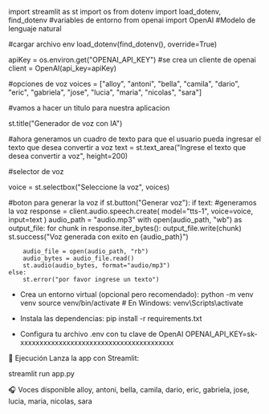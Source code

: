 import streamlit as st
import os 
from dotenv import load_dotenv, find_dotenv
#variables de entorno
from openai import OpenAI 
#Modelo de lenguaje natural

#cargar archivo env
load_dotenv(find_dotenv(), override=True)

apiKey = os.environ.get("OPENAI_API_KEY")
#se crea un cliente de openai
client = OpenAI(api_key=apiKey)

#opciones de voz 
voices = ["alloy", "antoni", "bella", "camila", "dario", "eric", "gabriela", "jose", "lucia", "maria", "nicolas", "sara"]

#vamos a hacer un titulo para nuestra aplicacion 

st.title("Generador de voz con IA")

#ahora generamos un cuadro de texto para que el usuario pueda ingresar el texto que desea convertir a voz
text = st.text_area("Ingrese el texto que desea convertir a voz", height=200)

#selector de voz 

voice = st.selectbox("Seleccione la voz", voices)

#boton para generar la voz
if st.button("Generar voz"):
    if text:
        #generamos la voz
        response = client.audio.speech.create(
            model="tts-1",
            voice=voice,
            input=text
        )
        audio_path = "audio.mp3"
        with open(audio_path, "wb") as output_file:
            for chunk in response.iter_bytes():
                output_file.write(chunk)
        st.success("Voz generada con exito en {audio_path}")

        audio_file = open(audio_path, "rb")
        audio_bytes = audio_file.read()
        st.audio(audio_bytes, format="audio/mp3")
    else:
        st.error("por favor ingrese un texto") 
- Crea un entorno virtual (opcional pero recomendado):
        python -m venv venv
        source venv/bin/activate  # En Windows: venv\Scripts\activate
  
 - Instala las dependencias:
pip install -r requirements.txt

- Configura tu archivo .env con tu clave de OpenAI
OPENAI_API_KEY=sk-xxxxxxxxxxxxxxxxxxxxxxxxxxxxxxxxxxxxxxxx


🧪 Ejecución
Lanza la app con Streamlit:

streamlit run app.py

🎧 Voces disponible
alloy, antoni, bella, camila, dario, eric, gabriela, jose, lucia, maria, nicolas, sara

